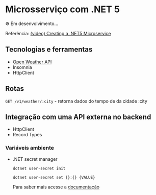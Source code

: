 # Microsserviço com .NET 5

&#9881; Em desenvolvimento...

Referência: [(video) Creating a .NET5 Microservice]()


## Tecnologias e ferramentas

* [Open Weather API](https://openweathermap.org/api)
* Insomnia
* HttpClient

## Rotas

`GET /v1/weather/:city` - retorna dados do tempo de da cidade :city


## Integração com uma API externa no backend

* HttpClient
* Record Types
  

### Variáveis ambiente

* .NET secret manager
  
  `dotnet user-secret init`

  `dotnet user-secret set {}:{} {VALUE}`

  Para saber mais acesse a [documentação](https://docs.microsoft.com/en-us/aspnet/core/security/app-secrets)
